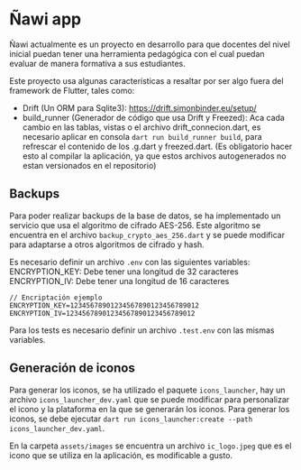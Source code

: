# Ñawi app

Ñawi actualmente es un proyecto en desarrollo para que docentes del nivel inicial puedan tener una herramienta pedagógica con el cual puedan evaluar de manera formativa a sus estudiantes.

Este proyecto usa algunas características a resaltar por ser algo fuera del framework de Flutter, tales como:
- Drift (Un ORM para Sqlite3): https://drift.simonbinder.eu/setup/
- build_runner (Generador de código que usa Drift y Freezed): Aca cada cambio en las tablas, vistas o el archivo drift_connecion.dart, es necesario aplicar en consola `dart run build_runner build`, para refrescar el contenido de los .g.dart y freezed.dart. (Es obligatorio hacer esto al compilar la aplicación, ya que estos archivos autogenerados no estan versionados en el repositorio)

## Backups

Para poder realizar backups de la base de datos, se ha implementado un servicio que usa el algoritmo de cifrado AES-256. Este algoritmo se encuentra en el archivo `backup_crypto_aes_256.dart` y se puede modificar para adaptarse a otros algoritmos de cifrado y hash.

Es necesario definir un archivo `.env` con las siguientes variables:
ENCRYPTION_KEY: Debe tener una longitud de 32 caracteres
ENCRYPTION_IV: Debe tener una longitud de 16 caracteres

```
// Encriptación ejemplo
ENCRYPTION_KEY=12345678901234567890123456789012
ENCRYPTION_IV=12345678901234567890123456789012
```

Para los tests es necesario definir un archivo `.test.env` con las mismas variables.

## Generación de iconos

Para generar los iconos, se ha utilizado el paquete `icons_launcher`, hay un archivo `icons_launcher_dev.yaml` que se puede modificar para personalizar el icono y la plataforma en la que se generarán los iconos. Para generar los iconos, se debe ejecutar `dart run icons_launcher:create --path icons_launcher_dev.yaml`.

En la carpeta `assets/images` se encuentra un archivo `ic_logo.jpeg` que es el icono que se utiliza en la aplicación, es modificable a gusto.